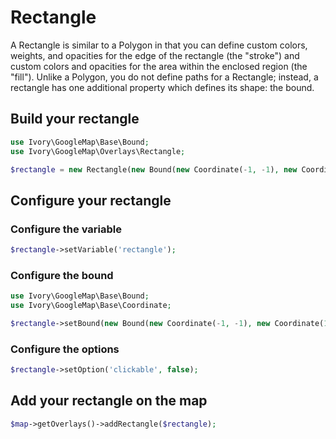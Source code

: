# Rectangle

A Rectangle is similar to a Polygon in that you can define custom colors, weights, and opacities for the edge of the
rectangle (the "stroke") and custom colors and opacities for the area within the enclosed region (the "fill"). Unlike a
Polygon, you do not define paths for a Rectangle; instead, a rectangle has one additional property which defines its
shape: the bound.

## Build your rectangle

``` php
use Ivory\GoogleMap\Base\Bound;
use Ivory\GoogleMap\Overlays\Rectangle;

$rectangle = new Rectangle(new Bound(new Coordinate(-1, -1), new Coordinate(1, 1));
```

## Configure your rectangle

### Configure the variable

``` php
$rectangle->setVariable('rectangle');
```

### Configure the bound

``` php
use Ivory\GoogleMap\Base\Bound;
use Ivory\GoogleMap\Base\Coordinate;

$rectangle->setBound(new Bound(new Coordinate(-1, -1), new Coordinate(1, 1));
```

### Configure the options

``` php
$rectangle->setOption('clickable', false);
```

## Add your rectangle on the map

``` php
$map->getOverlays()->addRectangle($rectangle);
```
